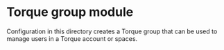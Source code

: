 # Torque group module

Configuration in this directory creates a Torque group that can be used to manage users in a Torque account or spaces.
